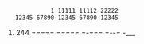                  1 11111 11112 22222
       12345 67890 12345 67890 12345
1) 244 ===== ===== =-=== =_--= -____
